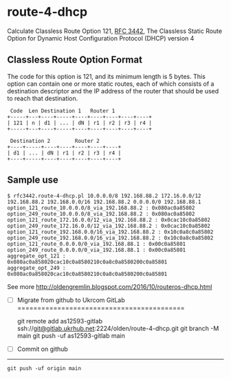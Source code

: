 route-4-dhcp
============

Calculate Classless Route Option 121, [RFC 3442](https://tools.ietf.org/html/rfc3442), The Classless Static Route Option for Dynamic Host Configuration Protocol (DHCP) version 4

Classless Route Option Format
-----------------------------

The code for this option is 121, and its minimum length is 5 bytes.
 This option can contain one or more static routes, each of which consists of a destination descriptor and the IP address of the router that should be used to reach that destination.

     Code  Len Destination 1   Router 1
    +-----+---+----+-----+----+----+----+----+----+
    | 121 | n | d1 | ... | dN | r1 | r2 | r3 | r4 |
    +-----+---+----+-----+----+----+----+----+----+

     Destination 2        Router 2
    +----+-----+----+----+----+----+----+
    | d1 | ... | dN | r1 | r2 | r3 | r4 |
    +----+-----+----+----+----+----+----+

Sample use
----------

    $ rfc3442.route-4-dhcp.pl 10.0.0.0/8 192.168.88.2 172.16.0.0/12 192.168.88.2 192.168.0.0/16 192.168.88.2 0.0.0.0/0 192.168.88.1
    option_121_route_10.0.0.0/8_via_192.168.88.2 : 0x080ac0a85802
    option_249_route_10.0.0.0/8_via_192.168.88.2 : 0x080ac0a85802
    option_121_route_172.16.0.0/12_via_192.168.88.2 : 0x0cac10c0a85802
    option_249_route_172.16.0.0/12_via_192.168.88.2 : 0x0cac10c0a85802
    option_121_route_192.168.0.0/16_via_192.168.88.2 : 0x10c0a8c0a85802
    option_249_route_192.168.0.0/16_via_192.168.88.2 : 0x10c0a8c0a85802
    option_121_route_0.0.0.0/0_via_192.168.88.1 : 0x00c0a85801
    option_249_route_0.0.0.0/0_via_192.168.88.1 : 0x00c0a85801
    aggregate_opt_121 : 0x080ac0a858020cac10c0a8580210c0a8c0a8580200c0a85801
    aggregate_opt_249 : 0x080ac0a858020cac10c0a8580210c0a8c0a8580200c0a85801

See more http://oldengremlin.blogspot.com/2016/10/routeros-dhcp.html

- [ ] Migrate from github to Ukrcom GitLab 
==========================================

    git remote add as12593-gitlab ssh://git@gitlab.ukrhub.net:2224/olden/route-4-dhcp.git
    git branch -M main
    git push -uf as12593-gitlab main

- [ ] Commit on github
----------------------
    git push -uf origin main
